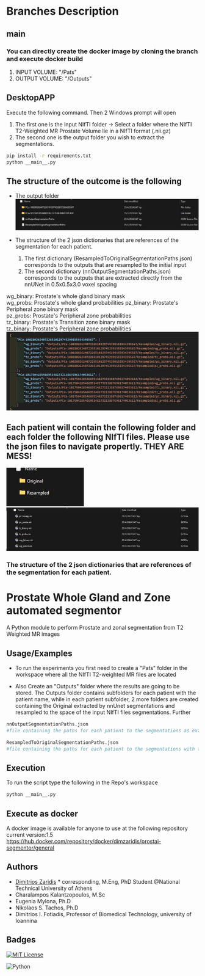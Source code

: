 # Branches Description
## main  
### You can directly create the docker image by cloning the branch and execute docker build      

1. INPUT VOLUME: "/Pats"  
2. OUTPUT VOLUME: "/Outputs"  

## DesktopAPP  

Execute the following command. Then 2 Windows prompt will open  
1. The first one is the input NIfTI folder -> Select a folder where the NIfTI T2-Weighted MR Prostate Volume lie in a NIfTI format (.nii.gz)
2. The second one is the output folder you wish to extract the segmentations.
```Bash
pip install -r requirements.txt
python __main__.py
```

## The structure of the outcome is the following    
- The output folder  
![The structure of the folder](https://github.com/dzaridis/MRI-Prostate-Gland-and-Zone-Segmentor/blob/main/Materials/photo1.jpg)

- The structure of the 2 json dictionaries that are references of the segmentation for each patient.  

  1. The first dictionary (ResampledToOriginalSegmentationPaths.json) corresponds to the outputs that are resampled to the initial input
  2. The second dictionary (nnOutputSegmentationPaths.json) corresponds to the outputs that are extracted directly from the nnUNet in 0.5x0.5x3.0 voxel spacing
   
wg_binary: Prostate's whole gland binary mask  
wg_probs: Prostate's whole gland probabilities 
pz_binary: Prostate's Peripheral zone binary mask    
pz_probs: Prostate's Peripheral zone probabilities    
tz_binary: Prostate's Transition zone binary mask    
tz_binary: Prostate's Peripheral zone probabilities    
![Structure of the dictionaries with paths](https://github.com/dzaridis/MRI-Prostate-Gland-and-Zone-Segmentor/blob/main/Materials/photo2.jpg)

## Each patient will contain the following folder and each folder the following NIfTI files. Please use the json files to navigate propertly. THEY ARE MESS!  
![Folders within each patient](https://github.com/dzaridis/MRI-Prostate-Gland-and-Zone-Segmentor/blob/main/Materials/photo3.jpg)  
![Files within each patient's subfolders](https://github.com/dzaridis/MRI-Prostate-Gland-and-Zone-Segmentor/blob/main/Materials/photo4.jpg)  
### The structure of the 2 json dictionaries that are references of the segmentation for each patient.  


# Prostate Whole Gland and Zone automated segmentor

A Python module to perform Prostate and zonal segmentation from T2 Weighted MR images


## Usage/Examples

- To run the experiments you first need to create a "Pats" folder in the workspace where all the NIfTI T2-weighted MR files are located

- Also Create an "Outputs" folder where the results are going to be stored. The Outputs folder contains subfolders for each patient with the patient name, while in each patient subfolder, 2 more folders are created containing the Original extracted by nnUnet segmentations and resampled to the space of the input NIfTI files segmentations. Further 
```python
nnOutputSegmentationPaths.json 
#file containing the paths for each patient to the segmentations as extracted by nnUnet in 0.5X0.5X3 mm
```
```python
ResampledToOriginalSegmentationPaths.json 
#file containing the paths for each patient to the segmentations with the same spacing as the original images
```

## Execution

To run the script type the following in the Repo's workspace
```Bash
python __main__.py
```

## Execute as docker

A docker image is available for anyone to use at the following repository
current version:1.5
https://hub.docker.com/repository/docker/dimzaridis/prostai-segmentor/general

## Authors

- [Dimitrios Zaridis](dimzaridis@gmail.com) * corresponding, M.Eng, PhD Student @National Technical University of Athens
- Charalampos Kalantzopoulos, M.Sc
- Eugenia Mylona, Ph.D
- Nikolaos S. Tachos, Ph.D
- Dimitrios I. Fotiadis, Professor of Biomedical Technology, university of Ioannina

## Badges

[![MIT License](https://img.shields.io/badge/License-MIT-green.svg)](https://choosealicense.com/licenses/mit/)

![Python](https://img.shields.io/badge/Python-3.9.18-green)
